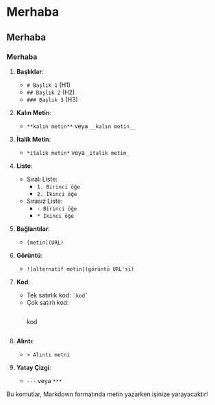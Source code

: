 # Merhaba

## Merhaba

### Merhaba

1. **Başlıklar**:
   - `# Başlık 1` (H1)
   - `## Başlık 2` (H2)
   - `### Başlık 3` (H3)
   
2. **Kalın Metin**:
   - `**kalın metin**` veya `__kalın metin__`
   
3. **İtalik Metin**:
   - `*italik metin*` veya `_italik metin_`
   
4. **Liste**:
   - Sıralı Liste: 
     - `1. Birinci öğe`
     - `2. İkinci öğe`
   - Sırasız Liste: 
     - `- Birinci öğe`
     - `* İkinci öğe`

5. **Bağlantılar**:
   - `[metin](URL)`

6. **Görüntü**:
   - `![alternatif metin](görüntü URL'si)`

7. **Kod**:
   - Tek satırlık kod: `` `kod` ``
   - Çok satırlı kod:
     ```
     ```
     kod
     ```
     ```

8. **Alıntı**:
   - `> Alıntı metni`

9. **Yatay Çizgi**:
   - `---` veya `***`

Bu komutlar, Markdown formatında metin yazarken işinize yarayacaktır!
